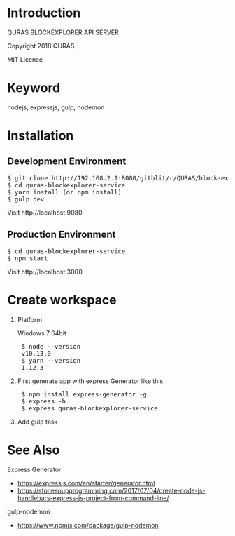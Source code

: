 # Introduction
QURAS BLOCKEXPLORER API SERVER

Copyright 2018 QURAS

MIT License

# Keyword
nodejs, expressjs, gulp, nodemon

# Installation

## Development Environment
<pre>
$ git clone http://192.168.2.1:8080/gitblit/r/QURAS/block-explorer-service.git quras-blockexplorer-service
$ cd quras-blockexplorer-service
$ yarn install (or npm install)
$ gulp dev
</pre>

Visit http://localhost:9080

## Production Environment
<pre>
$ cd quras-blockexplorer-service
$ npm start
</pre>

Visit http://localhost:3000

# Create workspace
1. Platform
    
    Windows 7 64bit

    <pre>
    $ node --version
    v10.13.0
    $ yarn --version
    1.12.3
</pre>

2. First generate app with express Generator like this.

    <pre>
    $ npm install express-generator -g
    $ express -h
    $ express quras-blockexplorer-service
</pre>

3. Add gulp task

# See Also
Express Generator

- https://expressjs.com/en/starter/generator.html
- https://stonesoupprogramming.com/2017/07/04/create-node-js-handlebars-express-js-project-from-command-line/

gulp-nodemon

- https://www.npmjs.com/package/gulp-nodemon